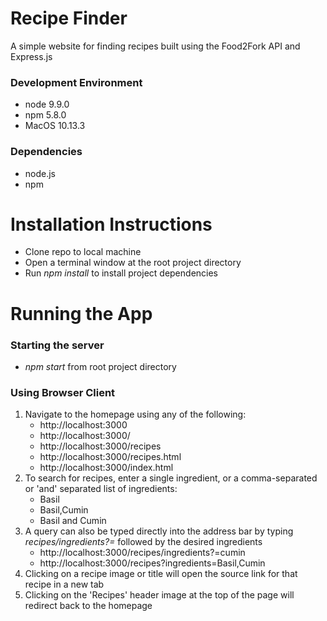 # Recipe Finder
A simple website for finding recipes built using the Food2Fork API and Express.js

### Development Environment
* node 9.9.0
* npm 5.8.0
* MacOS 10.13.3

### Dependencies
* node.js
* npm

# Installation Instructions
* Clone repo to local machine
* Open a terminal window at the root project directory
* Run _npm install_ to install project dependencies

# Running the App
### Starting the server
* _npm start_ from root project directory

### Using Browser Client
1. Navigate to the homepage using any of the following:
    * http://localhost:3000
    * http://localhost:3000/
    * http://localhost:3000/recipes
    * http://localhost:3000/recipes.html
    * http://localhost:3000/index.html
2. To search for recipes, enter a single ingredient, or a comma-separated or 'and' separated list of ingredients:
    * Basil
    * Basil,Cumin
    * Basil and Cumin
3. A query can also be typed directly into the address bar by typing *recipes/ingredients?=* followed by the desired ingredients
    * http://localhost:3000/recipes/ingredients?=cumin
    * http://localhost:3000/recipes?ingredients=Basil,Cumin
4. Clicking on a recipe image or title will open the source link for that recipe in a new tab
5. Clicking on the 'Recipes' header image at the top of the page will redirect back to the homepage
